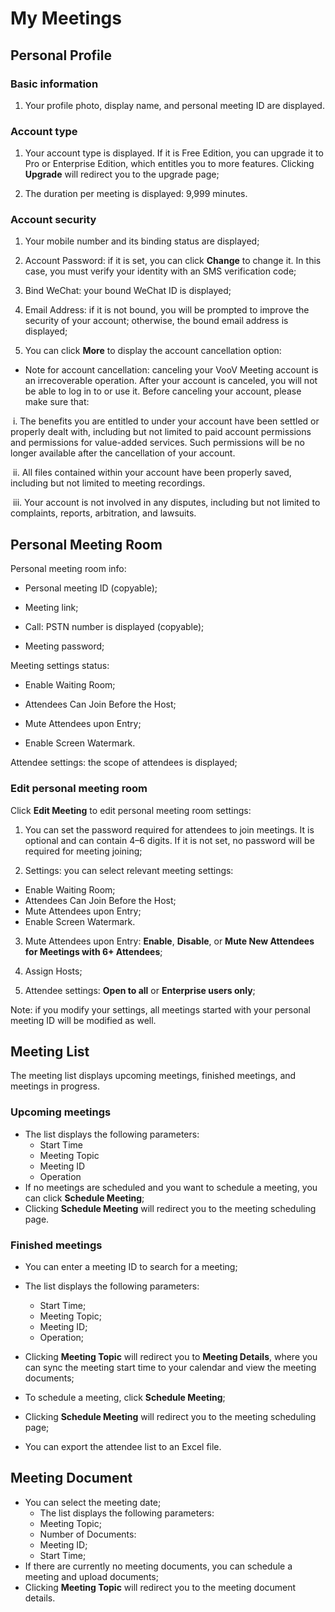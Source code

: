 # My Meetings  

## Personal Profile

### Basic information

1. Your profile photo, display name, and personal meeting ID are displayed.

### Account type

1. Your account type is displayed. If it is Free Edition, you can upgrade it to Pro or Enterprise Edition, which entitles you to more features. Clicking **Upgrade** will redirect you to the upgrade page;

2. The duration per meeting is displayed: 9,999 minutes.

### Account security

1. Your mobile number and its binding status are displayed;

2. Account Password: if it is set, you can click **Change** to change it. In this case, you must verify your identity with an SMS verification code;

3. Bind WeChat: your bound WeChat ID is displayed;

4. Email Address: if it is not bound, you will be prompted to improve the security of your account; otherwise, the bound email address is displayed;

5. You can click **More** to display the account cancellation option:

- Note for account cancellation: canceling your VooV Meeting account is an irrecoverable operation. After your account is canceled, you will not be able to log in to or use it. Before canceling your account, please make sure that:

​            i. The benefits you are entitled to under your account have been settled or properly dealt with, including but not limited to paid account permissions and permissions for value-added services. Such permissions will be no longer available after the cancellation of your account.

​           ii. All files contained within your account have been properly saved, including but not limited to meeting recordings.

​          iii. Your account is not involved in any disputes, including but not limited to complaints, reports, arbitration, and lawsuits.

## Personal Meeting Room

Personal meeting room info:

- Personal meeting ID (copyable);

- Meeting link;

- Call: PSTN number is displayed (copyable);

- Meeting password;

Meeting settings status:

- Enable Waiting Room;

- Attendees Can Join Before the Host;

- Mute Attendees upon Entry;

- Enable Screen Watermark.

Attendee settings: the scope of attendees is displayed;

### Edit personal meeting room

Click **Edit Meeting** to edit personal meeting room settings:

1. You can set the password required for attendees to join meetings. It is optional and can contain 4–6 digits. If it is not set, no password will be required for meeting joining;

2. Settings: you can select relevant meeting settings:

- Enable Waiting Room;
- Attendees Can Join Before the Host;
- Mute Attendees upon Entry;
- Enable Screen Watermark.

3. Mute Attendees upon Entry: **Enable**, **Disable**, or **Mute New Attendees for Meetings with 6+ Attendees**;

4. Assign Hosts;

5. Attendee settings: **Open to all** or **Enterprise users only**;

Note: if you modify your settings, all meetings started with your personal meeting ID will be modified as well.

## Meeting List

The meeting list displays upcoming meetings, finished meetings, and meetings in progress.

### Upcoming meetings

- The list displays the following parameters:
  - Start Time
  - Meeting Topic
  - Meeting ID
  - Operation
- If no meetings are scheduled and you want to schedule a meeting, you can click **Schedule Meeting**;
- Clicking **Schedule Meeting** will redirect you to the meeting scheduling page.

### Finished meetings

- You can enter a meeting ID to search for a meeting;
- The list displays the following parameters:
  - Start Time;
  - Meeting Topic;
  - Meeting ID;
  - Operation;

- Clicking **Meeting Topic** will redirect you to **Meeting Details**, where you can sync the meeting start time to your calendar and view the meeting documents;
- To schedule a meeting, click **Schedule Meeting**;
- Clicking **Schedule Meeting** will redirect you to the meeting scheduling page;
- You can export the attendee list to an Excel file.

## Meeting Document

- You can select the meeting date;
  - The list displays the following parameters:
  - Meeting Topic;
  - Number of Documents:
  - Meeting ID;
  - Start Time;
- If there are currently no meeting documents, you can schedule a meeting and upload documents;
- Clicking **Meeting Topic** will redirect you to the meeting document details.